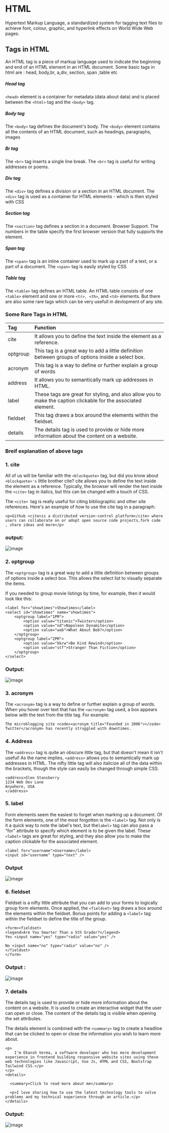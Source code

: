# HTML
Hypertext Markup Language, a standardized system for tagging text files to achieve font, colour, graphic, and hyperlink effects on World Wide Web pages.
## Tags in HTML
An HTML tag is a piece of markup language used to indicate the beginning and end of an HTML element in an HTML document. Some basic tags in html are : head, body,br, a,div, section, span ,table etc
##### Head tag 
`<head>` element is a container for metadata (data about data) and is placed between the `<html>` tag and the `<body>` tag. 
##### Body tag 
The `<body>` tag defines the document's body. The `<body>` element contains all the contents of an HTML document, such as headings, paragraphs, images
##### Br tag 
The `<br>` tag inserts a single line break. The `<br>` tag is useful for writing addresses or poems. 
##### Div tag 
The `<div>` tag defines a division or a section in an HTML document. The `<div>` tag is used as a container for HTML elements - which is then styled with CSS
##### Section tag
The `<section>` tag defines a section in a document. Browser Support. The numbers in the table specify the first browser version that fully supports the element.
##### Span tag
The `<span>` tag is an inline container used to mark up a part of a text, or a part of a document. The `<span>` tag is easily styled by CSS
##### Table tag 
The `<table>` tag defines an HTML table. An HTML table consists of one `<table>` element and one or more `<tr>, <th>`, and `<td>` elements.
But there are also some rare tags which can be very usefull in devlopment of any site.
### Some Rare Tags in HTML
| Tag  | Function|
|:----------|:------------------------|
|cite|It allows you to define the text inside the element as a reference.|
|optgroup|This tag is a great way to add a little definition between groups of options inside a select box.|
|acronym|This tag is a way to define or further explain a group of words|
|address|It allows you to semantically mark up addresses in HTML.|
|label| These tags are great for styling, and also allow you to make the caption clickable for the associated element.|
|fieldset| This tag draws a box around the elements within the fieldset. |
|details|The details tag is used to provide or hide more information about the content on a website.|
### Breif explanation of above tags
### 1. cite
All of us will be familiar with the `<blockquote>` tag, but did you know about `<blockquote>'s` little brother cite? cite allows you to define the text inside the element as a reference. Typically, the browser will render the text inside the `<cite>` tag in italics, but this can be changed with a touch of CSS.

The `<cite> `tag is really useful for citing bibliographic and other site references. Here's an example of how to use the cite tag in a paragraph:
```
<p>Github <cite>is a distributed version-control platform</cite> where users can collaborate on or adopt open source code projects,fork code , share ideas and more</p>
```
### output:
![image](https://user-images.githubusercontent.com/97960380/194769564-b3900eae-288a-464d-bd15-38aaaa53769f.png)

### 2. optgroup
The `<optgroup>` tag is a great way to add a little definition between groups of options inside a select box. This allows the select list to visually separate the items.

If you needed to group movie listings by time, for example, then it would look like this:
```
<label for="showtimes">Showtimes</label>
<select id="showtimes" name="showtimes"> 
    <optgroup label="1PM">
        <option value="titanic">Twister</option> 
        <option value="nd">Napoleon Dynamite</option> 
        <option value="wab">What About Bob?</option> 
    </optgroup> 
    <optgroup label="2PM">
        <option value="bkrw">Be Kind Rewind</option> 
        <option value="stf">Stranger Than Fiction</option> 
    </optgroup> 
</select>
```
### Output:
![image](https://user-images.githubusercontent.com/97960380/194769721-6311f274-8241-42ae-b294-5c1a5f03c1f0.png)
### 3. acronym
The `<acronym>` tag is a way to define or further explain a group of words. When you hover over text that has the `<acronym>` tag used, a box appears below with the text from the title tag. For example:
```
The microblogging site <code><acronym title="Founded in 2006"></code> Twitter</acronym> has recently struggled with downtimes.
```
### 4. Address
The `<address>` tag is quite an obscure little tag, but that doesn't mean it isn't useful! As the name implies, `<address>` allows you to semantically mark up addresses in HTML. The nifty little tag will also italicize all of the data within the brackets, though the style can easily be changed through simple CSS.
```
<address>Glen Stansberry
1234 Web Dev Lane
Anywhere, USA
</address>
```
### 5. label
Form elements seem the easiest to forget when marking up a document. Of the form elements, one of the most forgotten is the `<label>` tag. Not only is it a quick way to note the label's text, but the`label>` tag can also pass a "for" attribute to specify which element is to be given the label. These `<label>` tags are great for styling, and they also allow you to make the caption clickable for the associated element.
```
<label for="username">Username</label>
<input id="username" type="text" />
```
### Output
![image](https://user-images.githubusercontent.com/97960380/194840662-b841c3ea-b3b9-4e9b-aca6-6466c21a74fc.png)
### 6. fieldset
Fieldset is a nifty little attribute that you can add to your forms to logically group form elements. Once applied, the `<fieldset>` tag draws a box around the elements within the fieldset. Bonus points for adding a `<label>` tag within the fieldset to define the title of the group.
```
<form><fieldset>
<legend>Are You Smarter Than a 5th Grader?</legend>
Yes <input name="yes" type="radio" value="yes" />

No <input name="no" type="radio" value="no" />
</fieldset>
</form>
```
### Output :
![image](https://user-images.githubusercontent.com/97960380/194840972-eaf394c3-0b50-4c54-8ccb-1165e0a862e6.png)

### 7. details
The details tag is used to provide or hide more information about the content on a website. It is used to create an interactive widget that the user can open or close. The content of the details tag is visible when opening the set attributes.

The details element is combined with the `<summary>` tag to create a headline that can be clicked to open or close the information you wish to learn more about.
```
<p>
    I'm Ekansh Verma, a software developer who has more development experience in frontend building responsive website sites using these web technologies like Javascript, Vue Js, HTML and CSS, Bootstrap Tailwind CSS.</p>
</p>
<details>

  <summary>Click to read more about me</summary>

  <p>I love sharing how to use the latest technology tools to solve problems and my technical experience through an article.</p>
</details>
```
### Output:
![image](https://user-images.githubusercontent.com/97960380/194841634-37b64906-a4fd-4acc-9181-435d6b344a79.png)





